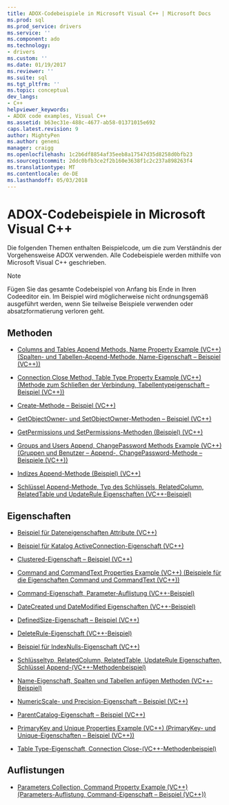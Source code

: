 ```yaml
---
title: ADOX-Codebeispiele in Microsoft Visual C++ | Microsoft Docs
ms.prod: sql
ms.prod_service: drivers
ms.service: ''
ms.component: ado
ms.technology:
- drivers
ms.custom: ''
ms.date: 01/19/2017
ms.reviewer: ''
ms.suite: sql
ms.tgt_pltfrm: ''
ms.topic: conceptual
dev_langs:
- C++
helpviewer_keywords:
- ADOX code examples, Visual C++
ms.assetid: b63ec31e-488c-4677-ab58-01371015e692
caps.latest.revision: 9
author: MightyPen
ms.author: genemi
manager: craigg
ms.openlocfilehash: 1c2b6df8854af35eeb8a17547d35d8258d0bfb23
ms.sourcegitcommit: 2ddc0bfb3ce2f2b160e3638f1c2c237a898263f4
ms.translationtype: MT
ms.contentlocale: de-DE
ms.lasthandoff: 05/03/2018
---
```

# <a name="adox-code-examples-in-microsoft-visual-c"></a>ADOX-Codebeispiele in Microsoft Visual C++
Die folgenden Themen enthalten Beispielcode, um die zum Verständnis der Vorgehensweise ADOX verwenden. Alle Codebeispiele werden mithilfe von Microsoft Visual C++ geschrieben.  
  
> [!NOTE]
>  Fügen Sie das gesamte Codebeispiel von Anfang bis Ende in Ihren Codeeditor ein. Im Beispiel wird möglicherweise nicht ordnungsgemäß ausgeführt werden, wenn Sie teilweise Beispiele verwenden oder absatzformatierung verloren geht.  
  
## <a name="methods"></a>Methoden  
  
-   [Columns and Tables Append Methods, Name Property Example (VC++) (Spalten- und Tabellen-Append-Methode, Name-Eigenschaft – Beispiel (VC++))](../../../ado/reference/adox-api/columns-and-tables-append-methods-name-property-example-vc.md)  
  
-   [Connection Close Method, Table Type Property Example (VC++) (Methode zum Schließen der Verbindung, Tabellentypeigenschaft – Beispiel (VC++))](../../../ado/reference/adox-api/connection-close-method-table-type-property-example-vc.md)  
  
-   [Create-Methode – Beispiel (VC++)](../../../ado/reference/adox-api/create-method-example-vc.md)  
  
-   [GetObjectOwner- und SetObjectOwner-Methoden – Beispiel (VC++)](../../../ado/reference/adox-api/getobjectowner-and-setobjectowner-methods-example-vc.md)  
  
-   [GetPermissions und SetPermissions-Methoden (Beispiel) (VC++)](../../../ado/reference/adox-api/getpermissions-and-setpermissions-methods-example-vc.md)  
  
-   [Groups and Users Append, ChangePassword Methods Example (VC++) (Gruppen und Benutzer – Append-, ChangePassword-Methode – Beispiele (VC++))](../../../ado/reference/adox-api/groups-and-users-append-changepassword-methods-example-vc.md)  
  
-   [Indizes Append-Methode (Beispiel) (VC++)](../../../ado/reference/adox-api/indexes-append-method-example-vc.md)  
  
-   [Schlüssel Append-Methode, Typ des Schlüssels, RelatedColumn, RelatedTable und UpdateRule Eigenschaften (VC++-Beispiel)](../../../ado/reference/adox-api/keys-append-method-key-type-relatedcolumn-relatedtable-example-vc.md)  
  
## <a name="properties"></a>Eigenschaften  
  
-   [Beispiel für Dateneigenschaften Attribute (VC++)](../../../ado/reference/adox-api/attributes-property-example-vc.md)  
  
-   [Beispiel für Katalog ActiveConnection-Eigenschaft (VC++)](../../../ado/reference/adox-api/catalog-activeconnection-property-example-vc.md)  
  
-   [Clustered-Eigenschaft – Beispiel (VC++)](../../../ado/reference/adox-api/clustered-property-example-vc.md)  
  
-   [Command and CommandText Properties Example (VC++) (Beispiele für die Eigenschaften Command und CommandText (VC++))](../../../ado/reference/adox-api/command-and-commandtext-properties-example-vc.md)  
  
-   [Command-Eigenschaft, Parameter-Auflistung (VC++-Beispiel)](../../../ado/reference/adox-api/parameters-collection-command-property-example-vc.md)  
  
-   [DateCreated und DateModified Eigenschaften (VC++-Beispiel)](../../../ado/reference/adox-api/datecreated-and-datemodified-properties-example-vc.md)  
  
-   [DefinedSize-Eigenschaft – Beispiel (VC++)](../../../ado/reference/adox-api/definedsize-property-example-vc.md)  
  
-   [DeleteRule-Eigenschaft (VC++-Beispiel)](../../../ado/reference/adox-api/deleterule-property-example-vc.md)  
  
-   [Beispiel für IndexNulls-Eigenschaft (VC++)](../../../ado/reference/adox-api/indexnulls-property-example-vc.md)  
  
-   [Schlüsseltyp, RelatedColumn, RelatedTable, UpdateRule Eigenschaften, Schlüssel Append-(VC++-Methodenbeispiel)](../../../ado/reference/adox-api/keys-append-method-key-type-relatedcolumn-relatedtable-example-vc.md)  
  
-   [Name-Eigenschaft, Spalten und Tabellen anfügen Methoden (VC++-Beispiel)](../../../ado/reference/adox-api/columns-and-tables-append-methods-name-property-example-vc.md)  
  
-   [NumericScale- und Precision-Eigenschaft – Beispiel (VC++)](../../../ado/reference/adox-api/numericscale-and-precision-properties-of-the-column-object-example-vc.md)  
  
-   [ParentCatalog-Eigenschaft – Beispiel (VC++)](../../../ado/reference/adox-api/parentcatalog-property-example-vc.md)  
  
-   [PrimaryKey and Unique Properties Example (VC++) (PrimaryKey- und Unique-Eigenschaften – Beispiel (VC++))](../../../ado/reference/adox-api/primarykey-and-unique-properties-example-vc.md)  
  
-   [Table Type-Eigenschaft, Connection Close-(VC++-Methodenbeispiel)](../../../ado/reference/adox-api/connection-close-method-table-type-property-example-vc.md)  
  
## <a name="collections"></a>Auflistungen  
  
-   [Parameters Collection, Command Property Example (VC++) (Parameters-Auflistung, Command-Eigenschaft – Beispiel (VC++))](../../../ado/reference/adox-api/parameters-collection-command-property-example-vc.md)
